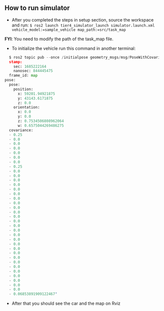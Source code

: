 ## How to run simulator

* After you completed the steps in setup section, source the workspace and run:
`$ ros2 launch tier4_simulator_launch simulator.launch.xml vehicle_model:=sample_vehicle map_path:=src/task_map
`

**FYI**: You need to modify the path of the task_map file.

* To initialize the vehicle run this command in another terminal:
```python
  $ ros2 topic pub --once /initialpose geometry_msgs/msg/PoseWithCovarianceStamped "header:
  stamp:
    sec: 1685222164
    nanosec: 844445475
  frame_id: map
pose:
  pose:
    position:
      x: 59201.94921875
      y: 43143.6171875
      z: 0.0
    orientation:
      x: 0.0
      y: 0.0
      z: 0.7534506808962064
      w: 0.6575044269486275
  covariance:
  - 0.25
  - 0.0
  - 0.0
  - 0.0
  - 0.0
  - 0.0
  - 0.0
  - 0.25
  - 0.0
  - 0.0
  - 0.0
  - 0.0
  - 0.0
  - 0.0
  - 0.0
  - 0.0
  - 0.0
  - 0.0
  - 0.0
  - 0.0
  - 0.0
  - 0.0
  - 0.0
  - 0.0
  - 0.0
  - 0.0
  - 0.0
  - 0.0
  - 0.0
  - 0.0
  - 0.0
  - 0.0
  - 0.0
  - 0.0
  - 0.0
  - 0.06853891909122467"
```

* After that you should see the car and the map on Rviz